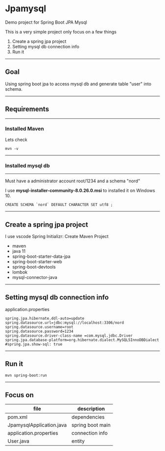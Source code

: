 # Jpamysql

Demo project for Spring Boot JPA Mysql

This is a very simple project only focus on a few things

1. Create a spring jpa project
2. Setting mysql db connection info
3. Run it

---

## Goal

Using spring boot jpa to access mysql db and generate table "user" into schema.

---

## Requirements

---


### Installed Maven

Lets check

```
mvn -v
```

---

### Installed **mysql db**

---

Must have a administrator account root/1234 and a schema "nord"

I use **mysql-installer-community-8.0.26.0.msi** to installed it on Windows 10.

```mysql
CREATE SCHEMA `nord` DEFAULT CHARACTER SET utf8 ;
```



---

## Create a spring jpa project

I use vscode 
Spring Initializr: Create Maven Project

- maven
- java 11
- spring-boot-starter-data-jpa
- spring-boot-starter-web
- spring-boot-devtools
- lombok
- mysql-connector-java

---

## Setting mysql db connection info

application.properties

```properties
spring.jpa.hibernate.ddl-auto=update
spring.datasource.url=jdbc:mysql://localhost:3306/nord
spring.datasource.username=root
spring.datasource.password=1234
spring.datasource.driver-class-name =com.mysql.jdbc.Driver
spring.jpa.database-platform=org.hibernate.dialect.MySQL5InnoDBDialect
#spring.jpa.show-sql: true
```

---

## Run it

```
mvn spring-boot:run
```

---

## Focus on

| file                     | description      |
| ------------------------ | ---------------- |
| pom.xml                  | dependencies     |
| JpamysqlApplication.java | spring boot main |
| application.properties   | connection info  |
| User.java                | entity           |

